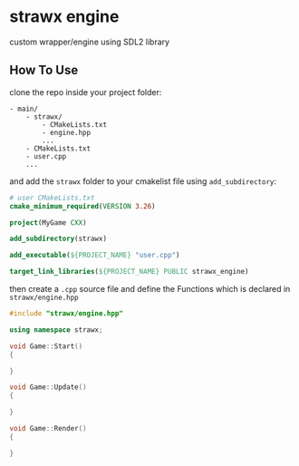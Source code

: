 # strawx engine

custom wrapper/engine using SDL2 library

## How To Use

clone the repo inside your project folder:

```
- main/
    - strawx/
        - CMakeLists.txt
        - engine.hpp
        ...
    - CMakeLists.txt
    - user.cpp
    ...
```

and add the `strawx` folder to your cmakelist file using `add_subdirectory`:

```cmake
# user CMakeLists.txt
cmake_minimum_required(VERSION 3.26)

project(MyGame CXX)

add_subdirectory(strawx)

add_executable(${PROJECT_NAME} "user.cpp")

target_link_libraries(${PROJECT_NAME} PUBLIC strawx_engine)
```

then create a `.cpp` source file and define the Functions which is declared in `strawx/engine.hpp`

```cpp
#include "strawx/engine.hpp"

using namespace strawx;

void Game::Start()
{

}

void Game::Update()
{

}

void Game::Render()
{

}
```
